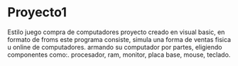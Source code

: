 # Proyecto1
Estilo juego compra de computadores
proyecto creado en visual basic, en formato de froms
este programa consiste, simula una forma de ventas fisica u online de computadores.
armando su computador por partes, eligiendo componentes como:.
procesador, ram, monitor, placa base, mouse, teclado.
